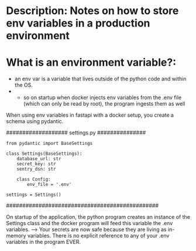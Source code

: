 # Description: Notes on how to store env variables in a production environment

# What is an environment variable?:
- an env var is a variable that lives outside of the python code and within the OS.
- - so on startup when docker injects env variables from the .env file (which can only be read by root), the program ingests them as well

When using env variables in fastapi with a docker setup, you create a schema using pydantic. 

################### settings.py ###############
    
    from pydantic import BaseSettings

    class Settings(BaseSettings):
        database_url: str
        secret_key: str
        sentry_dsn: str

        class Config:
            env_file = '.env'

    settings = Settings()
    
###############################################


On startup of the application, the python program creates an instance of the Settings class and the docker program will feed this variable the .env variables.
--> Your secrets are now safe because they are living as in-memory variables. There is no explicit reference to any of your .env variables in the program EVER.


